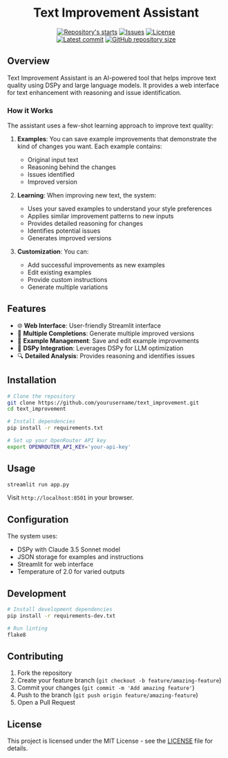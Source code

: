<h1 align="center">Text Improvement Assistant</h1>

<p align="center">
    <a href="https://github.com/tom-doerr/text_improvement/stargazers"
        ><img
            src="https://img.shields.io/github/stars/tom-doerr/text_improvement?colorA=2c2837&colorB=c9cbff&style=for-the-badge&logo=starship"
            alt="Repository's starts"
    /></a>
    <a href="https://github.com/tom-doerr/text_improvement/issues"
        ><img
            src="https://img.shields.io/github/issues-raw/tom-doerr/text_improvement?colorA=2c2837&colorB=f2cdcd&style=for-the-badge&logo=starship"
            alt="Issues"
    /></a>
    <a href="https://github.com/tom-doerr/text_improvement/blob/main/LICENSE"
        ><img
            src="https://img.shields.io/github/license/tom-doerr/text_improvement?colorA=2c2837&colorB=b5e8e0&style=for-the-badge&logo=starship"
            alt="License"
    /><br />
    <a href="https://github.com/tom-doerr/text_improvement/commits/main"
        ><img
            src="https://img.shields.io/github/last-commit/tom-doerr/text_improvement/main?colorA=2c2837&colorB=ddb6f2&style=for-the-badge&logo=starship"
            alt="Latest commit"
    /></a>
    <a href="https://github.com/tom-doerr/text_improvement"
        ><img
            src="https://img.shields.io/github/repo-size/tom-doerr/text_improvement?colorA=2c2837&colorB=89DCEB&style=for-the-badge&logo=starship"
            alt="GitHub repository size"
    /></a>
</p>


## Overview

Text Improvement Assistant is an AI-powered tool that helps improve text quality using DSPy and large language models. It provides a web interface for text enhancement with reasoning and issue identification.

### How it Works

The assistant uses a few-shot learning approach to improve text quality:

1. **Examples**: You can save example improvements that demonstrate the kind of changes you want. Each example contains:
   - Original input text
   - Reasoning behind the changes
   - Issues identified
   - Improved version

2. **Learning**: When improving new text, the system:
   - Uses your saved examples to understand your style preferences
   - Applies similar improvement patterns to new inputs
   - Provides detailed reasoning for changes
   - Identifies potential issues
   - Generates improved versions

3. **Customization**: You can:
   - Add successful improvements as new examples
   - Edit existing examples
   - Provide custom instructions
   - Generate multiple variations

## Features

- 🌐 **Web Interface**: User-friendly Streamlit interface
- 🔄 **Multiple Completions**: Generate multiple improved versions
- 📝 **Example Management**: Save and edit example improvements
- 🤖 **DSPy Integration**: Leverages DSPy for LLM optimization
- 🔍 **Detailed Analysis**: Provides reasoning and identifies issues

## Installation

```bash
# Clone the repository
git clone https://github.com/yourusername/text_improvement.git
cd text_improvement

# Install dependencies
pip install -r requirements.txt

# Set up your OpenRouter API key
export OPENROUTER_API_KEY='your-api-key'
```

## Usage

```bash
streamlit run app.py
```

Visit `http://localhost:8501` in your browser.

## Configuration

The system uses:
- DSPy with Claude 3.5 Sonnet model
- JSON storage for examples and instructions
- Streamlit for web interface
- Temperature of 2.0 for varied outputs

## Development

```bash
# Install development dependencies
pip install -r requirements-dev.txt

# Run linting
flake8
```

## Contributing

1. Fork the repository
2. Create your feature branch (`git checkout -b feature/amazing-feature`)
3. Commit your changes (`git commit -m 'Add amazing feature'`)
4. Push to the branch (`git push origin feature/amazing-feature`)
5. Open a Pull Request

## License

This project is licensed under the MIT License - see the [LICENSE](LICENSE) file for details.
